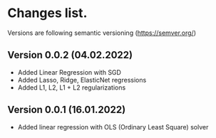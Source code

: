 # Changes list. 

Versions are following semantic versioning (https://semver.org/) 


## Version 0.0.2 (04.02.2022)

- Added Linear Regression with SGD
- Added Lasso, Ridge, ElasticNet regressions
- Added L1, L2, L1 + L2 regularizations

## Version 0.0.1 (16.01.2022)

- Added linear regression with OLS (Ordinary Least Square) solver